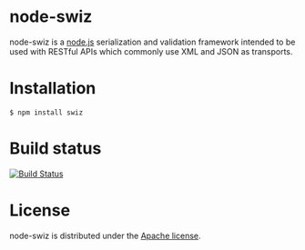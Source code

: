 node-swiz
====================

node-swiz is a [node.js](http://nodejs.org) serialization and validation
framework intended to be used with RESTful APIs which commonly use XML and
JSON as transports.

Installation
====================

    $ npm install swiz

Build status
====================

[![Build Status](https://secure.travis-ci.org/racker/node-swiz.png)](http://travis-ci.org/racker/node-swiz)


License
====================

node-swiz is distributed under the [Apache license](http://www.apache.org/licenses/LICENSE-2.0.html).


